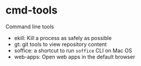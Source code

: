# cmd-tools

Command line tools

- ekill: Kill a process as safely as possible
- gt: git tools to view repository content
- soffice: a shortcut to run `soffice` CLI on Mac OS
- web-apps: Open web apps in the default browser
